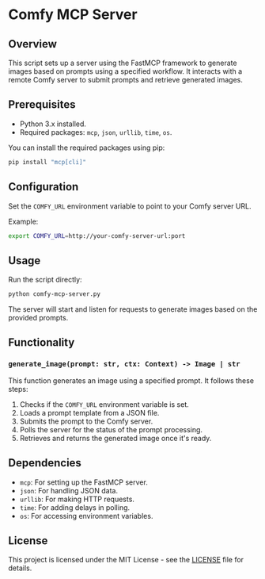 # Comfy MCP Server

## Overview

This script sets up a server using the FastMCP framework to generate images based on prompts using a specified workflow. It interacts with a remote Comfy server to submit prompts and retrieve generated images.

## Prerequisites

- Python 3.x installed.
- Required packages: `mcp`, `json`, `urllib`, `time`, `os`.

You can install the required packages using pip:

```bash
pip install "mcp[cli]"
```

## Configuration

Set the `COMFY_URL` environment variable to point to your Comfy server URL.

Example:

```bash
export COMFY_URL=http://your-comfy-server-url:port
```

## Usage

Run the script directly:

```bash
python comfy-mcp-server.py
```

The server will start and listen for requests to generate images based on the provided prompts.

## Functionality

### `generate_image(prompt: str, ctx: Context) -> Image | str`

This function generates an image using a specified prompt. It follows these steps:

1. Checks if the `COMFY_URL` environment variable is set.
2. Loads a prompt template from a JSON file.
3. Submits the prompt to the Comfy server.
4. Polls the server for the status of the prompt processing.
5. Retrieves and returns the generated image once it's ready.

## Dependencies

- `mcp`: For setting up the FastMCP server.
- `json`: For handling JSON data.
- `urllib`: For making HTTP requests.
- `time`: For adding delays in polling.
- `os`: For accessing environment variables.

## License

This project is licensed under the MIT License - see the [LICENSE](LICENSE) file for details.
